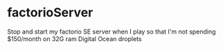 # factorioServer
Stop and start my factorio SE server when I play so that I'm not spending $150/month on 32G ram Digital Ocean droplets
